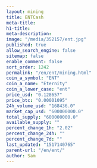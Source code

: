 ```yaml
---
layout: mining
title: ENTCash
meta-title: 
h1-title: 
meta-description: 
image: "/media/352157/ent.jpg"
published: true
allow_search_engine: false
sitemap: false
enable_comment: false
sort_order: 1242
permalink: "/en/ent/mining.html"
coin_a_symbol: "ENT"
coin_a_name: "Eternity"
coin_a_lower_case: "ent"
price_usd: "0.128657"
price_btc: "0.00001095"
24h_volume_usd: "168436.0"
market_cap_usd: "600000000.0"
total_supply: "600000000.0"
available_supply: ""
percent_change_1h: "2.02"
percent_change_24h: ""
percent_change_7d: ""
last_updated: "1517140765"
parent-url: "/en/ent/"
author: Sam
---
```



